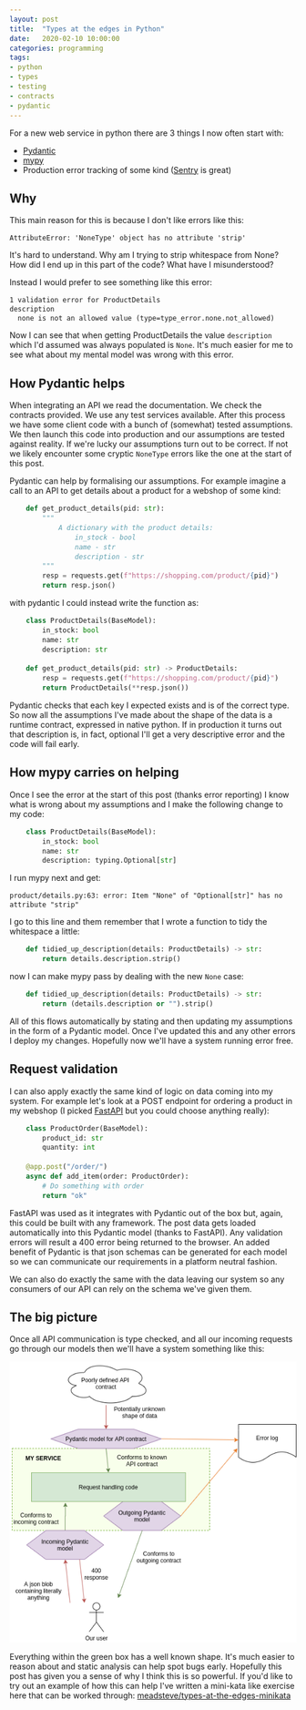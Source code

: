 ```yaml
---
layout: post
title:  "Types at the edges in Python"
date:   2020-02-10 10:00:00
categories: programming
tags:
- python
- types
- testing
- contracts
- pydantic
---
```


For a new web service in python there are 3 things I now often start
with:
 * [Pydantic][website-pydantic]
 * [mypy][website-mypy]
 * Production error tracking of some kind ([Sentry][website-sentry] is great)
 
## Why
This main reason for this is because I don't like errors like this:

```
AttributeError: 'NoneType' object has no attribute 'strip'
```

It's hard to understand. Why am I trying to strip whitespace from None?
How did I end up in this part of the code? What have I misunderstood?

Instead I would prefer to see something like this error:

```
1 validation error for ProductDetails
description
  none is not an allowed value (type=type_error.none.not_allowed)
```

Now I can see that when getting ProductDetails the value `description` 
which I'd assumed was always populated is `None`. It's much easier
for me to see what about my mental model was wrong with this error.

## How Pydantic helps
When integrating an API we read the documentation. 
We check the contracts provided. We use any test services available.
After this process we have some client code with a bunch of (somewhat)
tested assumptions. We then launch this code into production and our
assumptions are tested against reality. If we're lucky our assumptions
turn out to be correct. If not we likely encounter some
cryptic `NoneType` errors like the one at the start of this post.

Pydantic can help by formalising our assumptions. For example
imagine a call to an API to get details about a product for a webshop
of some kind:

```python
    def get_product_details(pid: str):
        """
            A dictionary with the product details:
                in_stock - bool
                name - str
                description - str
        """
        resp = requests.get(f"https://shopping.com/product/{pid}")
        return resp.json()
```

with pydantic I could instead write the function as:

```python
    class ProductDetails(BaseModel):
        in_stock: bool
        name: str
        description: str

    def get_product_details(pid: str) -> ProductDetails:
        resp = requests.get(f"https://shopping.com/product/{pid}")
        return ProductDetails(**resp.json())
```

Pydantic checks that each key I expected exists and is of the correct 
type. So now all the assumptions I've made about
the shape of the data is a runtime contract, expressed in native
python. If in production it turns out that description is, in fact, 
optional I'll get a very descriptive error and the code will fail early.

## How mypy carries on helping
Once I see the error at the start of this post (thanks error reporting) I
know what is wrong about my assumptions and I make the following change to 
my code:

```python
    class ProductDetails(BaseModel):
        in_stock: bool
        name: str
        description: typing.Optional[str]
```

I run mypy next and get:
```
product/details.py:63: error: Item "None" of "Optional[str]" has no attribute "strip"
```
I go to this line and them remember that I wrote a function to tidy the
whitespace a little:

```python
    def tidied_up_description(details: ProductDetails) -> str:
        return details.description.strip()
```

now I can make mypy pass by dealing with the new `None` case:

```python
    def tidied_up_description(details: ProductDetails) -> str:
        return (details.description or "").strip()
```

All of this flows automatically by stating and then updating my
assumptions in the form of a Pydantic model. Once I've updated
this and any other errors I deploy my changes. Hopefully now 
we'll have a system running error free.

## Request validation

I can also apply exactly the same kind of logic on data coming
into my system. For example let's look at a POST endpoint for
ordering a product in my webshop (I picked [FastAPI][website-fastapi]
but you could choose anything really):
```python
    class ProductOrder(BaseModel):
        product_id: str
        quantity: int
    
    @app.post("/order/")
    async def add_item(order: ProductOrder):
        # Do something with order
        return "ok"
```
FastAPI was used as it integrates with Pydantic out of the box
but, again, this could be built with any framework. The post data 
gets loaded automatically into this Pydantic model (thanks to FastAPI). 
Any validation errors will result a 400 error being returned to the browser. 
An added benefit of Pydantic is that json schemas can be generated for each model 
so we can communicate our requirements in a platform neutral fashion.

We can also do exactly the same with the data leaving our system
so any consumers of our API can rely on the schema we've
given them.

## The big picture
Once all API communication is type checked, and all our incoming
requests go through our models then we'll have a system something 
like this:

![System diagram showing pydantic at interfaces with the outside world](/images/2020-02-10-types-at-the-edges-in-python/types-at-the-edges.png)

Everything within the green box has a well known shape. It's much
easier to reason about and static analysis can help spot bugs early. 
Hopefully this post has given you a sense of why I think this is so powerful.
If you'd like to try out an example of how this can help I've
written a mini-kata like exercise here that can be worked through:
[meadsteve/types-at-the-edges-minikata][github-worked-example]


[website-pydantic]: https://pydantic-docs.helpmanual.io/
[website-mypy]: http://mypy-lang.org/
[website-sentry]: https://sentry.io/welcome/
[website-fastapi]: https://fastapi.tiangolo.com/
[github-worked-example]: https://github.com/meadsteve/types-at-the-edges-minikata